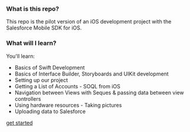 ### What is this repo?

This repo is the pilot version of an iOS development project with the Salesforce Mobile SDK for iOS.

### What will I learn?

You'll learn:

- Basics of Swift Development
- Basics of Interface Builder, Storyboards and UIKit development
- Setting up our project
- Getting a List of Accounts - SOQL from iOS
- Navigation between Views with Seques & passing data between view controllers
- Using hardware resources - Taking pictures
- Uploading data to Salesforce

[get started](https://codefriar.github.io/IOSAndSalesforce/step1)
